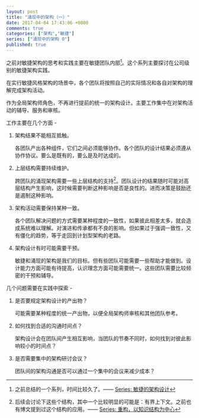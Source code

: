 ```yaml
---
layout: post
title: "涌现中的架构（一）"
date: 2017-04-04 17:43:06 +0800
comments: true
categories: ["架构","敏捷"]
series: ["涌现中的架构 0"]
published: true
---
```




之前对敏捷架构的思考和实践主要在敏捷团队内部[^1]。这个系列主要探讨在公司级别的敏捷架构实践。

<!--more-->

在实行敏捷风格架构的场景中，各个团队将按照自己的实际情况和各自对架构的理解完成架构活动。

作为全局架构师角色，不再进行提前的统一的架构设计。主要工作集中在对架构活动的辅导、服务和审核。 

工作主要在几个方面 - 

1. 架构结果不能相互抵触。

   各团队产出各种组件，它们之间必须能够协作。各个团队的设计结果必须遵从协作协议。要么是既有的，要么是及时达成的。

2. 上层结构需要持续维护。

   跨团队的涌现架构需要一些上层结构的支持[^2]。团队设计的结果随时可能对高层结构产生影响，这时候需要判断这种影响是否是良性的。进而决策是鼓励还是遏制这种影响。

3. 架构活动需要保持某种一致。

   各个团队解决问题的方式需要某种程度的一致性，如果彼此相差太多，就会造成系统难以理解。对演进和传承都有不良的影响。但如果过于强调一致性，又有僵化的趋势，等于走回到计划型架构的老路。

4. 架构设计有时可能需要干预。

   敏捷和涌现的架构是我们的目标。但有些团队可能需要一些帮助才能做到。设计能力方面可能有待提高，认识理念方面可能需要统一。这些团队需要比较频密的干预和辅导。

几个问题需要在实践中探索 -

1. 是否要规定架构设计的产出物？

   可能需要某种程度的统一产出物，以便全局架构师审核和其他团队参考。

2. 如何找到合适的沟通时间点？

   架构设计会在团队间产生相互影响，当团队的节奏不同时，如何找到对彼此影响较小的时间点？

3. 是否需要集中的架构研讨会议？

   团队间的架构沟通是否可以通过一个集中的会议来减少成本？


[^1]: 之前总结的一个系列，时间比较久了。—— [Series: 敏捷的架构设计](/blog/filter/filter.html?filterName=series&filterValue=敏捷的架构设计&filterDes=Series%3A%20敏捷的架构设计)
[^2]: 后续会讨论下这些个结构，其中一个比较明显的可能是：有界上下文。之前也有博文提到过这个结构的应用。—— [Series: 重构，以知识结构为中心](/blog/filter/filter.html?filterName=series&filterValue=重构，以知识结构为中心&filterDes=Series%3A%20重构，以知识结构为中心)

